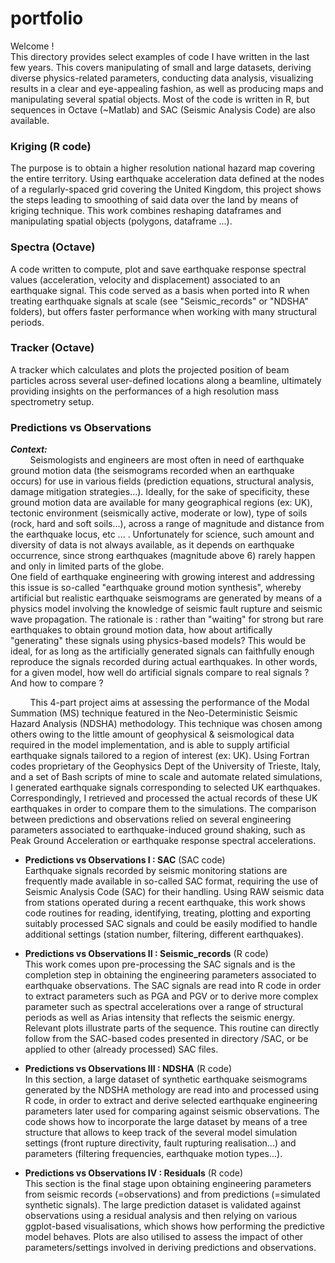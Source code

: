 # portfolio

Welcome !     
This directory provides select examples of code I have written in the last few years. This covers manipulating of small and large datasets, deriving diverse physics-related parameters, conducting data analysis, visualizing results in a clear and eye-appealing fashion, as well as producing maps and manipulating several spatial objects. Most of the code is written in R, but sequences in Octave (~Matlab) and SAC (Seismic Analysis Code) are also available.


### Kriging (R code)   
The purpose is to obtain a higher resolution national hazard map covering the entire territory. Using earthquake acceleration data defined at the nodes of a regularly-spaced grid covering the United Kingdom, this project shows the steps leading to smoothing of said data over the land by means of kriging technique. This work combines reshaping dataframes and manipulating spatial objects (polygons, dataframe ...).
    
### Spectra (Octave)          
A code written to compute, plot and save earthquake response spectral values (acceleration, velocity and displacement) associated to an earthquake signal. This code served as a basis when ported into R when treating earthquake signals at scale (see "Seismic_records" or "NDSHA" folders), but offers faster performance when working with many structural periods.

### Tracker (Octave)            
A tracker which calculates and plots the projected position of beam particles across several user-defined locations along a beamline, ultimately providing insights on the performances of a high resolution mass spectrometry setup.


### Predictions vs Observations   
_**Context:**_     
&nbsp; &nbsp; &nbsp; &nbsp; Seismologists and engineers are most often in need of earthquake ground motion data (the seismograms recorded when an earthquake occurs) for use in various fields (prediction equations, structural analysis, damage mitigation strategies...). Ideally, for the sake of specificity, these ground motion data are available for many geographical regions (ex: UK), tectonic environment (seismically active, moderate or low), type of soils (rock, hard and soft soils...), across a range of magnitude and distance from the earthquake locus, etc ... . Unfortunately for science, such amount and diversity of data is not always available, as it depends on earthquake occurrence, since strong earthquakes (magnitude above 6) rarely happen and only in limited parts of the globe.      
One field of earthquake engineering with growing interest and addressing this issue is so-called "earthquake ground motion synthesis", whereby artificial but realistic earthquake seismograms are generated by means of a physics model involving the knowledge of seismic fault rupture and seismic wave propagation. The rationale is : rather than "waiting" for strong but rare earthquakes to obtain ground motion data, how about artifically "generating" these signals using physics-based models? This would be ideal, for as long as the artificially generated signals can faithfully enough reproduce the signals recorded during actual earthquakes. In other words, for a given model, how well do artificial signals compare to real signals ? And how to compare ?       
      
&nbsp; &nbsp; &nbsp; &nbsp; This 4-part project aims at assessing the performance of the Modal Summation (MS) technique featured in the Neo-Deterministic Seismic Hazard Analysis (NDSHA) methodology. This technique was chosen among others owing to the little amount of geophysical & seismological data required in the model implementation, and is able to supply artificial earthquake signals tailored to a region of interest (ex: UK). Using Fortran codes proprietary of the Geophysics Dept of the University of Trieste, Italy, and a set of Bash scripts of mine to scale and automate related simulations, I generated earthquake signals corresponding to selected UK earthquakes. Correspondingly, I retrieved and processed the actual records of these UK earthquakes in order to compare them to the simulations.
The comparison between predictions and observations relied on several engineering parameters associated to earthquake-induced ground shaking, such as Peak Ground Acceleration or earthquake response spectral accelerations.        

+ **Predictions vs Observations I : SAC**  (SAC code)      
Earthquake signals recorded by seismic monitoring stations are frequently made available in so-called SAC format, requiring the use of Seismic Analysis Code (SAC) for their handling. Using RAW seismic data from stations operated during a recent earthquake, this work shows code routines for reading, identifying, treating, plotting and exporting suitably processed SAC signals and could be easily modified to handle additional settings (station number, filtering, different earthquakes).
  

+ **Predictions vs Observations II : Seismic_records** (R code)       
This work comes upon pre-processing the SAC signals and is the completion step in obtaining the engineering parameters associated to earthquake observations. The SAC signals are read into R code in order to extract parameters such as PGA and PGV or to derive more complex parameter such as spectral accelerations over a range of structural periods as well as Arias intensity that reflects the seismic energy. Relevant plots illustrate parts of the sequence.
This routine can directly follow from the SAC-based codes presented in directory /SAC, or be applied to other (already processed) SAC files.


+ **Predictions vs Observations III : NDSHA** (R code)           
In this section, a large dataset of synthetic earthquake seismograms generated by the NDSHA methology are read into and processed using R code, in order to extract and derive selected earthquake engineering parameters later used for comparing against seismic observations. The code shows how to incorporate the large dataset by means of a tree structure that allows to keep track of the several model simulation settings (front rupture directivity, fault rupturing realisation...) and parameters (filtering frequencies, earthquake motion types...).


+ **Predictions vs Observations IV : Residuals**  (R code)              
This section is the final stage upon obtaining engineering parameters from seismic records (=observations) and from predictions (=simulated synthetic signals). The large prediction dataset is validated against observations using a residual analysis and then relying on various ggplot-based visualisations, which shows how performing the predictive model behaves. Plots are also utilised to assess the impact of other parameters/settings involved in deriving predictions and observations.
